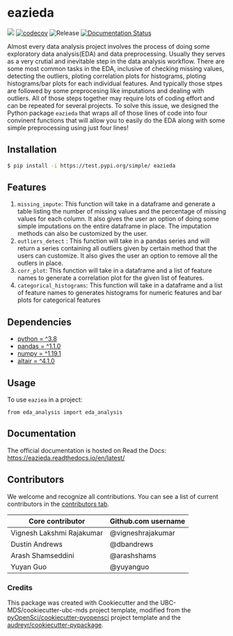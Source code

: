 # eazieda 

![](https://github.com/UBC-MDS/eazieda/workflows/build/badge.svg) [![codecov](https://codecov.io/gh/dbandrews/eazieda/branch/main/graph/badge.svg)](https://codecov.io/gh/dbandrews/eazieda) ![Release](https://github.com/UBC-MDS/eazieda/workflows/Release/badge.svg) [![Documentation Status](https://readthedocs.org/projects/eazieda/badge/?version=latest)](https://eazieda.readthedocs.io/en/latest/?badge=latest)

Almost every data analysis project involves the process of doing some exploratory data analysis(EDA) and data preprocessing. Usually they serves as a very crutial and inevitable step in the data analysis workflow. There are some most common tasks in the EDA, inclusive of checking missing values, detecting the outliers, ploting correlation plots for histograms, ploting histograms/bar plots for each individual features. And typically those stpes are followed by some preprocesing like imputations and dealing with outliers. All of those steps together may require lots of coding effort and can be repeated for several projects. To solve this issue, we designed the Python package `eazieda` that wraps all of those lines of code into four convinent functions that will allow you to easily do the EDA along with some simple preprocessing using just four lines!

## Installation

```bash
$ pip install -i https://test.pypi.org/simple/ eazieda
```

## Features

1.  `missing_impute`: This function will take in a dataframe and generate a table listing the number of missing values and the percentage of missing values for each column. It also gives the user an option of doing some simple imputations on the entire dataframe
in place. The imputation methods can also be customized by the user.
2.  `outliers_detect` : This function will take in a pandas series and will return a series containing all outliers given by certain method that the users can customize. It also gives the user an option to remove all the outlers in place.
3.  `corr_plot`: This function will take in a dataframe and a list of feature names to generate a correlation plot for the given list of features.
4.  `categorical_histograms`: This function will take in a dataframe and a list of feature names to generates histograms for numeric features and bar plots for categorical features

## Dependencies

-   [python = \^3.8](https://www.python.org/)
-   [pandas = \^1.1.0](https://pandas.pydata.org/)
-   [numpy = \^1.19.1](https://numpy.org/)
-   [altair = \^4.1.0](https://altair-viz.github.io/)

## Usage

To use `eaziea` in a project:

    from eda_analysis import eda_analysis

## Documentation

The official documentation is hosted on Read the Docs: https://eazieda.readthedocs.io/en/latest/

## Contributors

We welcome and recognize all contributions. You can see a list of current contributors in the [contributors tab](https://github.com/UBC-MDS/eazieda/graphs/contributors).

|  	 Core contributor| Github.com username| 
|---------|---|
|  Vignesh Lakshmi Rajakumar |  @vigneshrajakumar| 
|   Dustin Andrews|  @dbandrews| 
|  Arash Shamseddini | @arashshams| 
|  Yuyan Guo | @yuyanguo| 

### Credits

This package was created with Cookiecutter and the UBC-MDS/cookiecutter-ubc-mds project template, modified from the [pyOpenSci/cookiecutter-pyopensci](https://github.com/pyOpenSci/cookiecutter-pyopensci) project template and the [audreyr/cookiecutter-pypackage](https://github.com/audreyr/cookiecutter-pypackage).
